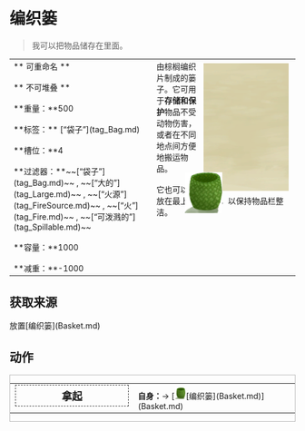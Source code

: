 # 编织篓  
> 我可以把物品储存在里面。  
  
<style>
        .table6272 th,td{
            text-align:left;
            vertical-align:top;
        }
        </style><table class="table table-bordered table6272" data-toggle="table"  data-show-header="false"><thead style="display:none"><tr ><th  style="width:50%;"  >title</th><th  style="width:50%;"  ></th></tr></thead><tr ><td  style="width:50%;"  >** 可重命名 **<br><br>** 不可堆叠 **<br><br>**重量：**500<br><br>**标签：**	[“袋子”](tag_Bag.md)<br><br>**槽位：**4<br><br>**过滤器：**~~[“袋子”](tag_Bag.md)~~ , ~~[“大的”](tag_Large.md)~~ , ~~[“火源”](tag_FireSource.md)~~ , ~~[“火”](tag_Fire.md)~~ , ~~[“可泼溅的”](tag_Spillable.md)~~<br><br>**容量：**1000<br><br>**减重：**-1000</td><td  style="width:50%;"  ><div style="float:right; margin:5px"><div class="gamecard" style="width:150px; height:225px;"><a href="BasketPlaced.md" style="color:black"><img class="bg" decoding="async" src="../wiki/Sprite/BG_SandFront.png" href="a.md" style="max-width:150px;max-height:225px;"><img decoding="async" src="../wiki/Sprite/Basket.png" class="cardimage" style="transform: translate(-50%, -50%) scale(0.4398826979472141);"><span style="font-size: 25px;">编织篓</span></a></div></div>由棕榈编织片制成的篓子。它可用于<b>存储和保护</b>物品不受动物伤害，或者在不同地点间方便地搬运物品。<br><br>它也可以被放在最上方建筑栏，以保持物品栏整洁。</td></tr></tbody></table>  
  
## 获取来源  
<div style="display:inline-block"><div class="gamedatalist" style="text-align:left;min-width:200px;min-height:0px;"><div style="display:inline-block"><div style="display:inline-block;vertical-align:middle;">放置</div><div style="display:inline-block;vertical-align:middle;">[编织篓](Basket.md)</div></div></div></div>  
  
## 动作  
<div  style="border:1px solid #BBB"><table><tr><td rowspan="2" style="width:200px;text-align:center;font-size:1.3em;font-weight:bold"><div style="padding:5px;border:1px dashed #333"><div>拿起</div></div></td><td></td></tr><tr><td><b>自身：</b>→ [<div style="width:20px;display:inline-block;text-align:center"><img decoding="async" src="../wiki/Sprite/Basket.png" href="a.md" style="max-width:20px;max-height:20px;"></div>[编织篓](Basket.md)](Basket.md)</td></tr></table></div>  
  
  


<script>document.title="编织篓 - 卡牌生存百科 Card Survival Wiki";</script>